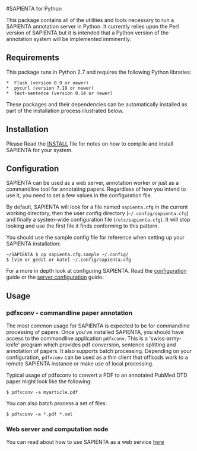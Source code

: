#SAPIENTA for Python

This package contains all of the utilities and tools necessary to run a
SAPIENTA annotation server in Python. It currently relies upon the Perl version
of SAPIENTA but it is intended that a Python version of the annotation system
will be implemented imminently.

## Requirements

This package runs in Python 2.7 and requires the following Python libraries:

    *  Flask (version 0.9 or newer)
    *  pycurl (version 7.19 or newer)
    *  text-sentence (version 0.14 or newer)

These packages and their dependencies can be automatically installed as part of
the installation process illustrated below.


## Installation

Please Read the [INSTALL](install.md) file for notes on how to compile and install SAPIENTA for your system.


## Configuration

SAPIENTA can be used as a web server, annotation worker or just as a
commandline tool for annotating papers. Regardless of how you intend to use it,
you need to set a few values in the configuration file. 

By default, SAPIENTA will look for a file named `sapienta.cfg` in the current working directory, then the user config directory (`~/.config/sapienta.cfg`) and finally a system-wide configuration file (`/etc/sapienta.cfg`). It will stop looking and use the first file it finds conforming to this pattern.

You should use the sample config file for reference when setting up your SAPIENTA installation:

    ~/SAPIENTA $ cp sapienta.cfg.sample ~/.config/
    $ [vim or gedit or kate] ~/.config/sapienta.cfg
    
For a more in depth look at configuring SAPIENTA. Read the [configuration](https://github.com/ravenscroftj/SAPIENTA/wiki/Configuration) guide or the [server configuration](https://github.com/ravenscroftj/SAPIENTA/wiki/ServerConfiguration) guide.

## Usage


### pdfxconv - commandline paper annotation
The most common usage for SAPIENTA is expected to be for commandline processing
of papers. Once you've installed SAPIENTA, you should have access to the
commandline application `pdfxconv`. This is a 'swiss-army-knife' program which
provides pdf conversion, sentence splitting and annotation of papers. It also
supports batch processing. Depending on your configuration, `pdfxconv` can be
used as a thin client that offloads work to a remote SAPIENTA instance or make
use of local processing.

Typical usage of pdfxconv to convert a PDF to an annotated PubMed DTD paper
might look like the following:

    $ pdfxconv -a myarticle.pdf

You can also batch process a set of files:

    $ pdfxconv -a *.pdf *.xml

### Web server and computation node

You can read about how to use SAPIENTA as a web service [here](https://github.com/ravenscroftj/SAPIENTA/wiki/ServerConfiguration)

